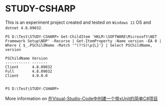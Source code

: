 # STUDY-CSHARP
This is an experiment project created and tested on `Windows 11` OS and `dotnet 4.8.09032`.
```
PS D:\Test\STUDY-CSHARP> Get-ChildItem 'HKLM:\SOFTWARE\Microsoft\NET Framework Setup\NDP' -Recurse | Get-ItemProperty -Name version -EA 0 | Where { $_.PSChildName -Match '^(?!S)\p{L}'} | Select PSChildName, version

PSChildName Version
----------- -------
Client      4.8.09032
Full        4.8.09032
Client      4.0.0.0


PS D:\Test\STUDY-CSHARP>
```
More information on [在Visual-Studio-Code中创建一个带xUnit的简单C#项目](https://hivsuper.github.io/posts/%E5%9C%A8Visual-Studio-Code%E4%B8%AD%E5%88%9B%E5%BB%BA%E4%B8%80%E4%B8%AA%E5%B8%A6xUnit%E7%9A%84%E7%AE%80%E5%8D%95C-%E9%A1%B9%E7%9B%AE/)